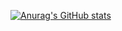 [![Anurag's GitHub stats](https://github-readme-stats.vercel.app/api?username=JUSTIVE)](https://github.com/anuraghazra/github-readme-stats)
